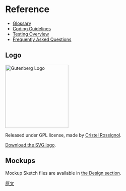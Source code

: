 # Reference

-   [Glossary](/docs/designers-developers/glossary.md)
-   [Coding Guidelines](/docs/contributors/coding-guidelines.md)
-   [Testing Overview](/docs/contributors/testing-overview.md)
-   [Frequently Asked Questions](/docs/designers-developers/faq.md)

## Logo

<img width="200" src="https://raw.githubusercontent.com/WordPress/gutenberg/HEAD/docs/final-g-wapuu-black.svg?sanitize=true" alt="Gutenberg Logo" />

Released under GPL license, made by [Cristel Rossignol](https://twitter.com/cristelrossi).

[Download the SVG logo](https://github.com/WordPress/gutenberg/blob/HEAD/docs/final-g-wapuu-black.svg).

## Mockups

Mockup Sketch files are available in [the Design section](/docs/designers-developers/designers/design-resources.md).

[原文](https://github.com/WordPress/gutenberg/blob/master/docs/contributors/reference.md)
